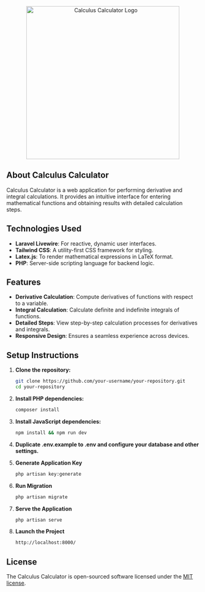 <p align="center"><img src="https://raw.githubusercontent.com/laravel/art/master/logo-lockup/5%20SVG/2%20CMYK/1%20Full%20Color/laravel-logolockup-cmyk-red.svg" width="400" alt="Calculus Calculator Logo"></p>

## About Calculus Calculator

Calculus Calculator is a web application for performing derivative and integral calculations. It provides an intuitive interface for entering mathematical functions and obtaining results with detailed calculation steps.

## Technologies Used

- **Laravel Livewire**: For reactive, dynamic user interfaces.
- **Tailwind CSS**: A utility-first CSS framework for styling.
- **Latex.js**: To render mathematical expressions in LaTeX format.
- **PHP**: Server-side scripting language for backend logic.

## Features

- **Derivative Calculation**: Compute derivatives of functions with respect to a variable.
- **Integral Calculation**: Calculate definite and indefinite integrals of functions.
- **Detailed Steps**: View step-by-step calculation processes for derivatives and integrals.
- **Responsive Design**: Ensures a seamless experience across devices.

## Setup Instructions

1. **Clone the repository:**

   ```bash
   git clone https://github.com/your-username/your-repository.git
   cd your-repository

2. **Install PHP dependencies:**

   ```bash
   composer install
3. **Install JavaScript dependencies:**

   ```bash
   npm install && npm run dev
4. **Duplicate .env.example to .env and configure your database and other settings.**

5. **Generate Application Key**

   ```bash
   php artisan key:generate
6. **Run Migration**
   ```bash
   php artisan migrate

7. **Serve the Application**
   ```bash
   php artisan serve

8. **Launch the Project**
   ```bash
   http://localhost:8000/


## License

The Calculus Calculator is open-sourced software licensed under the [MIT license](https://opensource.org/licenses/MIT).
